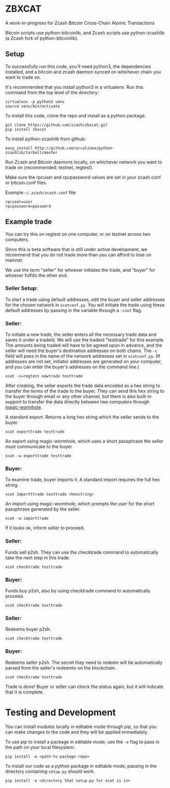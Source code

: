 # ZBXCAT

A work-in-progress for Zcash Bitcoin Cross-Chain Atomic Transactions

Bitcoin scripts use python-bitcoinlib, and Zcash scripts use python-zcashlib (a Zcash fork of python-bitcoinlib).

## Setup

To successfully run this code, you'll need python3, the dependencies installed, and a bitcoin and zcash daemon synced on whichever chain you want to trade on.

It's recommended that you install python3 in a virtualenv. Run this command from the top level of the directory:
```
virtualenv -p python3 venv
source venv/bin/activate
```

To install this code, clone the repo and install as a python package.
```
git clone https://github.com/zcash/zbxcat.git
pip install zbxcat
```

To install python-zcashlib from github:
```
easy_install http://github.com/arcalinea/python-zcashlib/tarball/master
```

Run Zcash and Bitcoin daemons locally, on whichever network you want to trade on (recommended: testnet, regtest).

Make sure the rpcuser and rpcpassword values are set in your zcash.conf or bitcoin.conf files.

Example `~/.zcash/zcash.conf` file:
```
rpcuser=user
rpcpassword=password
```

## Example trade

You can try this on regtest on one computer, or on testnet across two computers.

Since this is beta software that is still under active development, we recommend that you do not trade more than you can afford to lose on mainnet.

We use the term "seller" for whoever initiates the trade, and "buyer" for whoever fulfills the other end.

### Seller Setup:

To start a trade using default addresses, edit the buyer and seller addresses for the chosen network in `xcatconf.py`. You will initiate the trade using these default addresses by passing in the variable through a `-conf` flag.

### Seller:

To initiate a new trade, the seller enters all the necessary trade data and saves it under a tradeid. We will use the tradeid "testtrade" for this example. The amounts being traded will have to be agreed upon in advance, and the seller will need the buyer's destination addresses on both chains. The `-c` field will pass in the name of the network addresses set in `xcatconf.py`. (If addresses are not set, initiator addresses are generated on your computer, and you can enter the buyer's addresses on the command line.)

`xcat -c=regtest newtrade testtrade`

After creating, the seller exports the trade data encoded as a hex string to transfer the terms of the trade to the buyer. They can send this hex string to the buyer through email or any other channel, but there is also built-in support to transfer the data directly between two computers through [magic-wormhole](https://github.com/warner/magic-wormhole).

A standard export. Returns a long hex string which the seller sends to the buyer.

`xcat exporttrade testtrade`

An export using magic-wormhole, which uses a short passphrase the seller must communicate to the buyer.

`xcat -w exporttrade testtrade`

### Buyer:

To examine trade, buyer imports it. A standard import requires the full hex string.

`xcat importttrade testtrade <hexstring>`

An import using magic-wormhole, which prompts the user for the short passphrase generated by the seller.

`xcat -w importtrade`

If it looks ok, inform seller to proceed.

### Seller:

Funds sell p2sh. They can use the checktrade command to automatically take the next step in this trade.

`xcat checktrade testtrade`

### Buyer:

Funds buy p2sh, also by using checktrade command to automatically proceed.

`xcat checktrade testtrade`

### Seller:

Redeems buyer p2sh.

`xcat checktrade testtrade`

### Buyer:

Redeems seller p2sh. The secret they need to redeem will be automatically parsed from the seller's redeemtx on the blockchain.

`xcat checktrade testtrade`

Trade is done! Buyer or seller can check the status again, but it will indicate that it is complete.


# Testing and Development

You can install modules locally in editable mode through pip, so that you can make changes to the code and they will be applied immediately.

To use pip to install a package in editable mode, use the `-e` flag to pass in the path on your local filesystem:

`pip install -e <path-to-package-repo>`

To install our code as a python package in editable mode, passing in the directory containing `setup.py` should work.

`pip install -e <directory that setup.py for xcat is in>`
